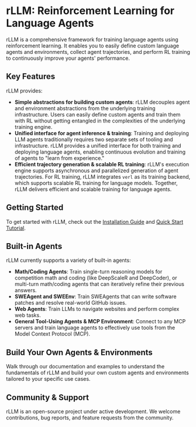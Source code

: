 # rLLM: Reinforcement Learning for Language Agents

rLLM is a comprehensive framework for training language agents using reinforcement learning. It enables you to easily define custom language agents and environments, collect agent trajectories, and perform RL training to continuously improve your agents' performance.

## Key Features

rLLM provides:
- **Simple abstractions for building custom agents**: rLLM decouples agent and environment abstractions from the underlying training infrastructure. Users can easily define custom agents and train them with RL without getting entangled in the complexities of the underlying training engine.
- **Unified interface for agent inference & training**: Training and deploying LLM agents traditionally requires two separate sets of tooling and infrastructure. rLLM provides a unified interface for both training and deploying language agents, enabling continuous evolution and training of agents to "learn from experience."
- **Efficient trajectory generation & scalable RL training**: rLLM's execution engine supports asynchronous and parallelized generation of agent trajectories. For RL training, rLLM integrates `verl` as its training backend, which supports scalable RL training for language models. Together, rLLM delivers efficient and scalable training for language agents.


## Getting Started

To get started with rLLM, check out the [Installation Guide](getting-started/installation.md) and [Quick Start Tutorial](getting-started/quick-start.md).

## Built-in Agents

rLLM currently supports a variety of built-in agents:
- **Math/Coding Agents**: Train single-turn reasoning models for competition math and coding (like DeepScaleR and DeepCoder), or multi-turn math/coding agents that can iteratively refine their previous answers.
- **SWEAgent and SWEEnv**: Train SWEAgents that can write software patches and resolve real-world GitHub issues.
- **Web Agents**: Train LLMs to navigate websites and perform complex web tasks.
- **General Tool-Using Agents & MCP Environment**: Connect to any MCP servers and train language agents to effectively use tools from the Model Context Protocol (MCP).

## Build Your Own Agents & Environments

Walk through our documentation and examples to understand the fundamentals of rLLM and build your own custom agents and environments tailored to your specific use cases.

## Community & Support

rLLM is an open-source project under active development. We welcome contributions, bug reports, and feature requests from the community.